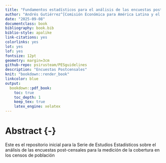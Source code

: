 ```yaml
---
title: "Fundamentos estadísticos para el análisis de las encuestas postcensales"
author: "Andrés Gutiérrez^[Comisión Económica para América Latina y el Caribe (CEPAL) -  andres.gutierrez@cepal.org], Giovany Babativa-Márquez"
date: "2025-09-08"
documentclass: book
bibliography: book.bib
biblio-style: apalike
link-citations: yes
colorlinks: yes
lot: yes
lof: yes
fontsize: 12pt
geometry: margin=3cm
github-repo: psirusteam/PESguidelines
description: "Encuestas Postcensales"
knit: "bookdown::render_book"
linkcolor: blue
output: 
  bookdown::pdf_book:
    toc: true
    toc_depth: 1
    keep_tex: true
    latex_engine: xelatex
---
```





# Abstract {-}

Este es el repositorio inicial para la Serie de Estudios Estadísticos sobre el análisis de las encuestas post-censales para la medición de la cobertura en los censos de población


